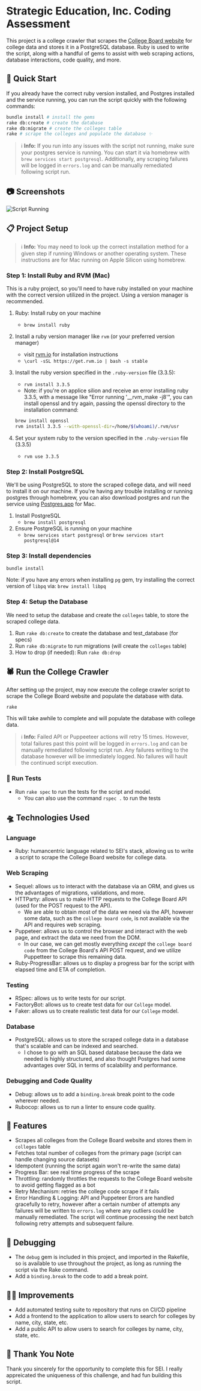 # Strategic Education, Inc. Coding Assessment

This project is a college crawler that scrapes the [College Board website](https://bigfuture.collegeboard.org/college-search/filters) for college data and stores it in a PostgreSQL database. Ruby is used to write the script, along with a handful of gems to assist with web scraping actions, database interactions, code quality, and more.

## 🚀 Quick Start

If you already have the correct ruby version installed, and Postgres installed and the service running, you can run the script quickly with the following commands:

```bash
bundle install # install the gems
rake db:create # create the database
rake db:migrate # create the colleges table
rake # scrape the colleges and populate the database ✨
```

> ℹ️ **Info:** If you run into any issues with the script not running, make sure your postgres service is running. You can start it via homebrew with `brew services start postgresql`. Additionally, any scraping failures will be logged in `errors.log` and can be manually remediated following script run.

## 📷 Screenshots

![Script Running](assets/img/screenshot.png)

## 📋 Project Setup

> ℹ️ **Info:** You may need to look up the correct installation method for a given step if running Windows or another operating system. These instructions are for Mac running on Apple Silicon using homebrew.

### Step 1: Install Ruby and RVM (Mac)

This is a ruby project, so you'll need to have ruby installed on your machine with the correct version utilized in the project. Using a version manager is recommended.

1. Ruby: Install ruby on your machine
   - `brew install ruby`
2. Install a ruby version manager like `rvm` (or your preferred version manager)
   - visit [rvm.io](https://rvm.io/rvm/install) for installation instructions
   - `\curl -sSL https://get.rvm.io | bash -s stable`
3. Install the ruby version specified in the `.ruby-version` file (3.3.5):
   - `rvm install 3.3.5`
   - Note: if you're on applice silion and receive an error installing ruby 3.3.5, with a message like "Error running '\_\_rvm_make -j8'", you can install openssl and try again, passing the openssl directory to the installation command:

   ```bash
   brew install openssl
   rvm install 3.3.5 --with-openssl-dir=/home/$(whoami)/.rvm/usr
   ```

4. Set your system ruby to the version specified in the `.ruby-version` file (3.3.5)
   - `rvm use 3.3.5`

### Step 2: Install PostgreSQL

We'll be using PostgreSQL to store the scraped college data, and will need to install it on our machine. If you're having any trouble installing or running postgres through homebrew, you can also download postgres and run the service using [Postgres.app](https://postgresapp.com/downloads.html) for Mac.

1. Install PostgreSQL
   - `brew install postgresql`
2. Ensure PostgreSQL is running on your machine
   - `brew services start postgresql` or `brew services start postgresql@14`

### Step 3: Install dependencies

```bash
bundle install
```

Note: if you have any errors when installing `pg` gem, try installing the correct version of `libpq` via: `brew install libpq`

### Step 4: Setup the Database

We need to setup the database and create the `colleges` table, to store the scraped college data.

<!-- TODO: Add instructions on setting up database environmental variables if needed -->

1. Run `rake db:create` to create the database and test_database (for specs)
2. Run `rake db:migrate` to run migrations (will create the `colleges` table)
3. How to drop (if needed): Run `rake db:drop`

## 🕷️ Run the College Crawler

After setting up the project, may now execute the college crawler script to scrape the College Board website and populate the database with data.

```bash
rake
```

This will take awhile to complete and will populate the database with college data.

> ℹ️ **Info:** Failed API or Puppeeteer actions will retry 15 times. However, total failures past this point will be logged in `errors.log` and can be manually remediated following script run. Any failures writing to the database however will be immediately logged. No failures will hault the continued script execution.

### 🧪 Run Tests

- Run `rake spec` to run the tests for the script and model.
  - You can also use the command `rspec .` to run the tests

## 🛸 Technologies Used

### Language

- Ruby: humancentric language related to SEI's stack, allowing us to write a script to scrape the College Board website for college data.

### Web Scraping

- Sequel: allows us to interact with the database via an ORM, and gives us the advantages of migrations, validations, and more.
- HTTParty: allows us to make HTTP requests to the College Board API (used for the POST request to the API).
  - We are able to obtain most of the data we need via the API, however some data, such as the `college board code`, is not available via the API and requires web scraping.
- Puppeteer: allows us to control the browser and interact with the web page, and extract the data we need from the DOM.
  - In our case, we can get mostly everything *except* the `college board code` from the College Board's API POST request, and we utilize Puppetteer to scrape this remaining data.
- Ruby-ProgressBar: allows us to display a progress bar for the script with elapsed time and ETA of completion.

### Testing

- RSpec: allows us to write tests for our script.
- FactoryBot: allows us to create test data for our `College` model.
- Faker: allows us to create realistic test data for our `College` model.

### Database

- PostgreSQL: allows us to store the scraped college data in a database that's scalable and can be indexed and searched.
  - I chose to go with an SQL based database because the data we needed is highly structured, and also thought Postgres had some advantages over SQL in terms of scalability and performance.

### Debugging and Code Quality

- Debug: allows us to add a `binding.break` break point to the code wherever needed.
- Rubocop: allows us to run a linter to ensure code quality.

## 🚂 Features

- Scrapes all colleges from the College Board website and stores them in `colleges` table
- Fetches total number of colleges from the primary page (script can handle changing source datasets)
- Idempotent (running the script again won't re-write the same data)
- Progress Bar: see real time progress of the scrape
- Throttling: randomly throttles the requests to the College Board website to avoid getting flagged as a bot
- Retry Mechanism: retries the college code scrape if it fails
- Error Handling & Logging: API and Puppeteer Errors are handled gracefully to retry, however after a certain number of attempts any failures will be written to `errors.log` where any outliers could be manually remediated. The script will continue processing the next batch following retry attempts and subsequent failure.

## 🐞 Debugging

- The `debug` gem is included in this project, and imported in the Rakefile, so is available to use throughout the project, as long as running the script via the Rake command.
- Add a `binding.break` to the code to add a break point.

## 🏃‍♂️ Improvements

- Add automated testing suite to repository that runs on CI/CD pipeline
- Add a frontend to the application to allow users to search for colleges by name, city, state, etc.
- Add a public API to allow users to search for colleges by name, city, state, etc.

## 🙏 Thank You Note

Thank you sincerely for the opportunity to complete this for SEI. I really appreicated the uniqueness of this challenge, and had fun building this script.
